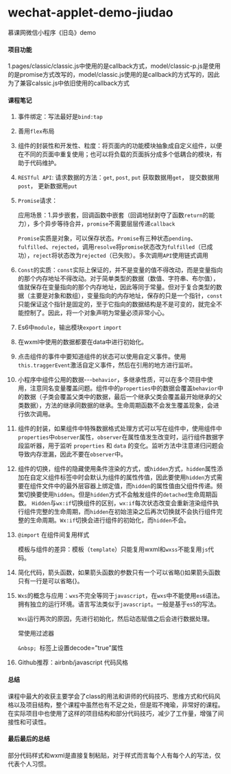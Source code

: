 # wechat-applet-demo-jiudao
慕课网微信小程序《旧岛》demo

#### 项目功能
1.pages/classic/classic.js中使用的是callback方式，model/classic-p.js是使用的是promise方式改写的，model/classic.js使用的是callback的方式写的，因此为了兼容calssic.js中依旧使用的callback方式

#### 课程笔记

1. 事件绑定：写法最好是`bind:tap`

2. 善用`flex`布局

3. 组件的封装性和开发性、粒度：将页面内的功能模块抽象成自定义组件，以便在不同的页面中重复使用；也可以将负载的页面拆分成多个低耦合的模块，有助于代码维护。

4. `RESTful API`:
   请求数据的方法：`get`, `post`, `put`
   获取数据用`get`， 提交数据用`post`， 更新数据用`put`

5. `Promise`请求：

   应用场景：1.异步嵌套，回调函数中嵌套（回调地狱剥夺了函数`return`的能力），多个异步等待合并，`promise`不需要层层传递`callback`

   `Promise`实质是对象，可以保存状态。`Promise`有三种状态`pending`、`fulfilled`、`rejected`，调用`resolve`将`promise`状态改为`fulfilled`（已成功），`reject`将状态改为`rejected`（已失败）。多次调用`API`使用链式调用

6. `Const`的实质：`const`实际上保证的，并不是变量的值不得改动，而是变量指向的那个内存地址不得改动。对于简单类型的数据（数值、字符串、布尔值），值就保存在变量指向的那个内存地址，因此等同于常量。但对于复合类型的数据（主要是对象和数组），变量指向的内存地址，保存的只是一个指针，`const`只能保证这个指针是固定的，至于它指向的数据结构是不是可变的，就完全不能控制了。因此，将一个对象声明为常量必须非常小心。

7. Es6中`module`，输出模块`export` `import`

8. 在wxml中使用的数据都要在data中进行初始化。

9. 点击组件的事件中要知道组件的状态可以使用自定义事件。使用`this.traggerEvent`激活自定义事件，然后在引用的地方进行监听。

10. 小程序中组件公用的数据---`behavior`，多继承性质，可以在多个项目中使用，注意同名变量覆盖问题。组件中的`properties`中的数据会覆盖`behavior`中的数据（子类会覆盖父类中的数据，最后一个继承父类会覆盖最开始继承的父类数据），方法的继承同数据的继承。生命周期函数不会发生覆盖现象，会进行依次调用。

11. 组件的封装，如果组件中特殊数据格式处理方式可以写在组件中，使用组件中`properties`中`observer`属性，`observer`在属性值发生改变时，运行组件数据字段监听器，用于监听 `properties` 和 `data` 的变化。监听方法中注意递归问题会导致内存泄漏，因此不要在`observer`中。

12. 组件的切换，组件的隐藏使用条件渲染的方式，或`hidden`方式，`hidden`属性添加在自定义组件标签中时会默认为组件的属性传值，因此要使用`hidden`方式需要在组件文件中的最外层容器上绑定值，而`hidden`的属性值由父组件传递。频繁切换要使用`hidden`。但是`hidden`方式不会触发组件的`detached`生命周期函数。
    `Hidden`与`wx:if`切换组件的区别，`wx:if`每次状态改变会重新渲染组件执行组件完整的生命周期，而`hidden`在初始渲染之后再次切换就不会执行组件完整的生命周期。`Wx:if`切换会进行组件的初始化，而`hidden`不会。

13. `@import` 在组件间复用样式

    模板与组件的差异：模板（`template`）只能复用wxml和`wxss`不能复用`js`代码。

14. 简化代码，箭头函数，如果箭头函数的参数只有一个可以省略()如果箭头函数只有一行是可以省略{}。

15. `Wxs`的概念与应用：`wxs`不完全等同于`javascript`，在`wxs`中不能使用`es6`语法。拥有独立的运行环境。语言写法类似于`javascript`。一般是基于`es5`的写法。

    `Wxs`运行两次的原因，先进行初始化，然后动态赋值之后会进行数据处理。

    常使用过滤器

    `&nbsp; `<text>标签上设置decode=”true”属性

16. Github推荐：airbnb/javascript  代码风格

#### 总结

课程中最大的收获主要学会了class的用法和讲师的代码技巧、思维方式和代码风格以及项目结构，整个课程中虽然也有不足之处，但是瑕不掩瑜，非常好的课程。在实际项目中也使用了这样的项目结构和部分代码技巧，减少了工作量，增强了间接性和可读性。

#### 最后最后的总结

部分代码样式和wxml是直接复制粘贴，对于样式而言每个人有每个人的写法，仅代表个人习惯。